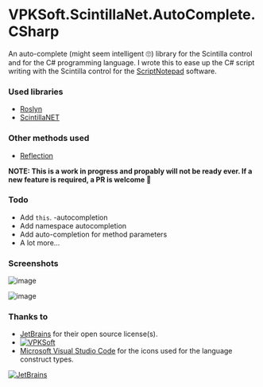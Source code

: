 # VPKSoft.ScintillaNet.AutoComplete.CSharp
An auto-complete (might seem intelligent 🙄) library for the Scintilla control and for the C# programming language.
I wrote this to ease up the C# script writing with the Scintilla control for the [ScriptNotepad](https://github.com/VPKSoft/ScriptNotepad) software.

### Used libraries
* [Roslyn](https://github.com/dotnet/roslyn)
* [ScintillaNET](https://github.com/VPKSoft/ScintillaNET)

### Other methods used
* [Reflection](https://docs.microsoft.com/en-us/dotnet/csharp/programming-guide/concepts/reflection)

**NOTE: This is a work in progress and propably will not be ready ever. If a new feature is required, a PR is welcome 🙂**

### Todo
* Add `this`. -autocompletion
* Add namespace autocompletion
* Add auto-completion for method parameters
* A lot more...

### Screenshots
![image](https://user-images.githubusercontent.com/40712699/103171871-229d7b00-4858-11eb-9015-fef8eb1c78c5.png)

![image](https://user-images.githubusercontent.com/40712699/103171879-27622f00-4858-11eb-974b-f75b636fbc81.png)

### Thanks to
* [JetBrains](https://www.jetbrains.com/?from=VPKSoft.ScintillaNet.AutoComplete.CSharp) for their open source license(s).
* [![VPKSoft](https://circleci.com/gh/VPKSoft/VPKSoft.ScintillaNet.AutoComplete.CSharp.svg?style=shield)](https://app.circleci.com/pipelines/github/VPKSoft/VPKSoft.ScintillaNet.AutoComplete.CSharp)
* [Microsoft Visual Studio Code](https://code.visualstudio.com/docs/editor/intellisense) for the icons used for the language construct types.


[![JetBrains](http://www.vpksoft.net/site/External/JetBrains/jetbrains.svg)](https://www.jetbrains.com/?from=VPKSoft.ScintillaNet.AutoComplete.CSharp)
